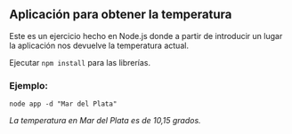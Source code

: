 ## Aplicación para obtener la temperatura

Este es un ejercicio hecho en Node.js donde a partir de introducir un lugar la aplicación nos devuelve la temperatura actual.

Ejecutar ```npm install``` para las librerías.

### Ejemplo:
```
node app -d "Mar del Plata"
```
*La temperatura en Mar del Plata es de 10,15 grados.*
